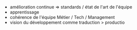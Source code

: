 - amélioration continue ⇒ standards / état de l'art de l'équipe
- apprentissage
- cohérence de l'équipe Métier / Tech / Management
- vision du développement comme traduction > productio

